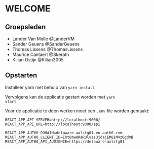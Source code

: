 # WELCOME

## Groepsleden

- Lander Van Molle @LanderVM
- Sander Geuens @SanderGeuens
- Thomas Lissens @ThomasLissens
- Maurice Cantaert @Skerath
- Kilian Ostijn @Kilian3005

## Opstarten

Installeer yarn met behulp van <code>yarn install</code>

Vervolgens kan de applicatie gestart worden met <code>yarn start</code>

Voor de applicatie te doen werken moet een `.env` file worden gemaakt:

```
REACT_APP_API_SERVER=http://localhost:9000/
REACT_APP_API_URL=http://localhost:9000/api

REACT_APP_AUTH0_DOMAIN=delaware-aalstg01.eu.auth0.com
REACT_APP_AUTH0_CLIENT_ID=IXt0mwHRaRUlvss3jdajEM8IM4z6gdmB
REACT_APP_AUTH0_API_AUDIENCE=https://delaware-aalstg01

```